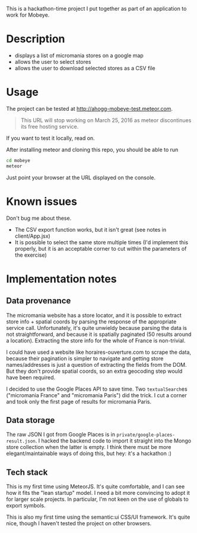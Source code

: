 This is a hackathon-time project I put together as part of an application to work for Mobeye.

# Description

* displays a list of micromania stores on a google map
* allows the user to select stores
* allows the user to download selected stores as a CSV file

# Usage

The project can be tested at http://ahogg-mobeye-test.meteor.com.

> This URL will stop working on March 25, 2016 as meteor discontinues its free hosting service.

If you want to test it locally, read on.

After installing meteor and cloning this repo, you should be able to run

```bash
cd mobeye
meteor
```

Just point your browser at the URL displayed on the console.

# Known issues

Don't bug me about these.

* The CSV export function works, but it isn't great (see notes in client/App.jsx)
* It is possible to select the same store multiple times (I'd implement this properly, but it is an acceptable corner to cut within the parameters of the exercise)

# Implementation notes

## Data provenance

The micromania website has a store locator, and it is possible to extract store info + spatial coords by parsing the response of the appropriate service call. Unfortunately, it's quite unwieldy because parsing the data is not straightforward, and because it is spatially paginated (50 results around a location). Extracting the store info for the whole of France is non-trivial.

I could have used a website like horaires-ouverture.com to scrape the data, because their pagination is simpler to navigate and getting store names/addresses is just a question of extracting the fields from the DOM. But they don't provide spatial coords, so an extra geocoding step would have been required.

I decided to use the Google Places API to save time. Two `textualSearch`es ("micromania France" and "micromania Paris") did the trick. I cut a corner and took only the first page of results for micromania Paris.

## Data storage

The raw JSON I got from Google Places is in `private/google-places-result.json`. I hacked the backend code to import it straight into the Mongo store collection when the latter is empty. I think there must be more elegant/maintainable ways of doing this, but hey: it's a hackathon :)

## Tech stack

This is my first time using MeteorJS. It's quite comfortable, and I can see how it fits the "lean startup" model. I need a bit more convincing to adopt it for larger scale projects. In particular, I'm not keen on the use of globals to export symbols.

This is also my first time using the semantic:ui CSS/UI framework. It's quite nice, though I haven't tested the project on other browsers.
